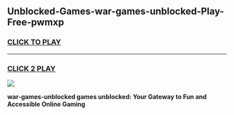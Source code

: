 
## Unblocked-Games-war-games-unblocked-Play-Free-pwmxp
<h3>
<a href="https://premium76.site?title=war-games-unblocked&ref=19M">CLICK TO PLAY</a></h3>
<hr>

<h3>
<a href="https://premium76.site?title=war-games-unblocked&ref=19M">CLICK 2 PLAY</a>
  
</h3>

<a href="https://premium76.site?title=war-games-unblocked&ref=19M"><img src="https://clearcache.store/games.png"></a>


**war-games-unblocked games unblocked: Your Gateway to Fun and Accessible Online Gaming**

